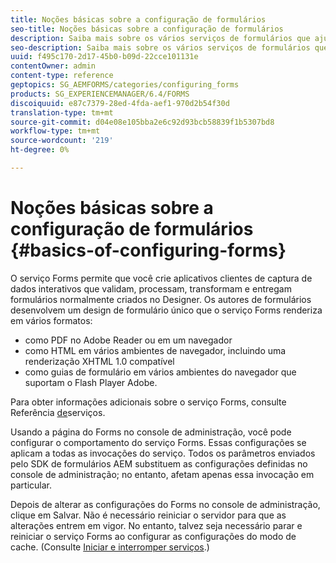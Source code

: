 ```yaml
---
title: Noções básicas sobre a configuração de formulários
seo-title: Noções básicas sobre a configuração de formulários
description: Saiba mais sobre os vários serviços de formulários que ajudam a criar aplicativos interativos de captura de dados.
seo-description: Saiba mais sobre os vários serviços de formulários que ajudam a criar aplicativos interativos de captura de dados.
uuid: f495c170-2d17-45b0-b09d-22cce101131e
contentOwner: admin
content-type: reference
geptopics: SG_AEMFORMS/categories/configuring_forms
products: SG_EXPERIENCEMANAGER/6.4/FORMS
discoiquuid: e87c7379-28ed-4fda-aef1-970d2b54f30d
translation-type: tm+mt
source-git-commit: d04e08e105bba2e6c92d93bcb58839f1b5307bd8
workflow-type: tm+mt
source-wordcount: '219'
ht-degree: 0%

---
```



# Noções básicas sobre a configuração de formulários {#basics-of-configuring-forms}

O serviço Forms permite que você crie aplicativos clientes de captura de dados interativos que validam, processam, transformam e entregam formulários normalmente criados no Designer. Os autores de formulários desenvolvem um design de formulário único que o serviço Forms renderiza em vários formatos:

* como PDF no Adobe Reader ou em um navegador
* como HTML em vários ambientes de navegador, incluindo uma renderização XHTML 1.0 compatível
* como guias de formulário em vários ambientes do navegador que suportam o Flash Player Adobe.

Para obter informações adicionais sobre o serviço Forms, consulte Referência [de](https://www.adobe.com/go/learn_aemforms_services_63)serviços.

Usando a página do Forms no console de administração, você pode configurar o comportamento do serviço Forms. Essas configurações se aplicam a todas as invocações do serviço. Todos os parâmetros enviados pelo SDK de formulários AEM substituem as configurações definidas no console de administração; no entanto, afetam apenas essa invocação em particular.

Depois de alterar as configurações do Forms no console de administração, clique em Salvar. Não é necessário reiniciar o servidor para que as alterações entrem em vigor. No entanto, talvez seja necessário parar e reiniciar o serviço Forms ao configurar as configurações do modo de cache. (Consulte [Iniciar e interromper serviços](/help/forms/using/admin-help/starting-stopping-services.md#starting-and-stopping-services).)
